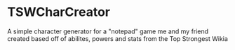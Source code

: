 # TSWCharCreator
A simple character generator for a "notepad" game me and my friend created based off of abilites, powers and stats from the Top Strongest Wikia
